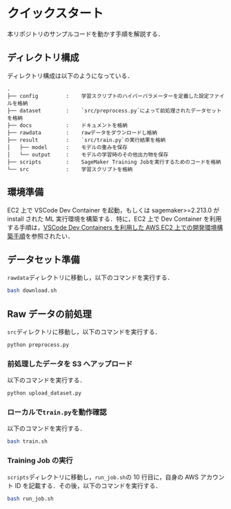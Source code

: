 # クイックスタート

本リポジトリのサンプルコードを動かす手順を解説する．

## ディレクトリ構成

ディレクトリ構成は以下のようになっている．

```
.
├── config         :    学習スクリプトのハイパーパラメーターを定義した設定ファイルを格納
├── dataset        :    `src/preprocess.py`によって前処理されたデータセットを格納
├── docs           :    ドキュメントを格納
├── rawdata        :    rawデータをダウンロードし格納
├── result         :    `src/train.py`の実行結果を格納
│   ├── model      :    モデルの重みを保存
│   └── output     :    モデルの学習時のその他出力物を保存
├── scripts        :    SageMaker Training Jobを実行するためのコードを格納
└── src            :    学習スクリプトを格納
```

## 環境準備

EC2 上で VSCode Dev Container を起動，もしくは sagemaker>=2.213.0 が install された ML 実行環境を構築する．特に，EC2 上で Dev Container を利用する手順は，[VSCode Dev Containers を利用した AWS EC2 上での開発環境構築手順](https://github.com/Renya-Kujirada/aws-ec2-devkit-vscode)を参照されたい．

## データセット準備

`rawdata`ディレクトリに移動し，以下のコマンドを実行する．

```sh
bash download.sh
```

## Raw データの前処理

`src`ディレクトリに移動し，以下のコマンドを実行する．

```sh
python preprocess.py
```

### 前処理したデータを S3 へアップロード

以下のコマンドを実行する．

```sh
python upload_dataset.py
```

### ローカルで`train.py`を動作確認

以下のコマンドを実行する．

```sh
bash train.sh
```

### Training Job の実行

`scripts`ディレクトリに移動し，`run_job.sh`の 10 行目に，自身の AWS アカウント ID を記載する．その後，以下のコマンドを実行する．

```sh
bash run_job.sh
```
